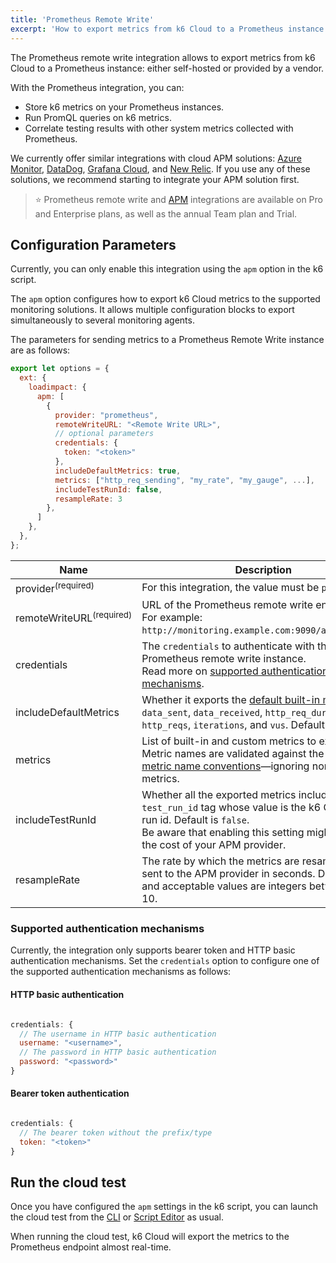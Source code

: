 ```yaml
---
title: 'Prometheus Remote Write'
excerpt: 'How to export metrics from k6 Cloud to a Prometheus instance using the Prometheus Remote Write integration'
---
```


The Prometheus remote write integration allows to export metrics from k6 Cloud to a Prometheus instance: either self-hosted or provided by a vendor.

With the Prometheus integration, you can: 

- Store k6 metrics on your Prometheus instances.
- Run PromQL queries on k6 metrics.
- Correlate testing results with other system metrics collected with Prometheus.


We currently offer similar integrations with cloud APM solutions: [Azure Monitor](/cloud/integrations/cloud-apm/azure-monitor/), [DataDog](/cloud/integrations/cloud-apm/datadog/), [Grafana Cloud](/cloud/integrations/cloud-apm/grafana-cloud/), and [New Relic](/cloud/integrations/cloud-apm/new-relic/). If you use any of these solutions, we recommend starting to integrate your APM solution first.




> ⭐️ Prometheus remote write and [APM](/cloud/integrations/cloud-apm/) integrations are available on Pro and Enterprise plans, as well as the annual Team plan and Trial.

## Configuration Parameters

Currently, you can only enable this integration using the `apm` option in the k6 script.

The `apm` option configures how to export k6 Cloud metrics to the supported monitoring solutions. It allows multiple configuration blocks to export simultaneously to several monitoring agents.

The parameters for sending metrics to a Prometheus Remote Write instance are as follows:


```javascript
export let options = {
  ext: {
    loadimpact: {
      apm: [
        {
          provider: "prometheus",
          remoteWriteURL: "<Remote Write URL>", 
          // optional parameters
          credentials: {
            token: "<token>"
          },
          includeDefaultMetrics: true,
          metrics: ["http_req_sending", "my_rate", "my_gauge", ...],
          includeTestRunId: false,
          resampleRate: 3
        },
      ]
    },
  },
};
```


| Name                    | Description                                                                                                                                                                                                                                                                                   |
| ----------------------- | --------------------------------------------------------------------------------------------------------------------------------------------------------------------------------------------------------------------------------------------------------------------------------------------- |
| provider<sup>(required)</sup>            | For this integration, the value must be `prometheus`.
| remoteWriteURL<sup>(required)</sup>        | URL of the Prometheus remote write endpoint. <br/> For example: `http://monitoring.example.com:9090/api/v1/write`.                                                                                                |
| credentials           | The `credentials` to authenticate with the Prometheus remote write instance. <br/> Read more on [supported authentication mechanisms](#supported-authentication-mechanisms). |
| includeDefaultMetrics | Whether it exports the [default built-in metrics](/cloud/integrations/cloud-apm/#built-in-metrics): `data_sent`, `data_received`, `http_req_duration`, `http_reqs`, `iterations`, and `vus`. Default is `true`. |
| metrics               | List of built-in and custom metrics to export. <br/> Metric names are validated against the [Prometheus metric name conventions](https://prometheus.io/docs/concepts/data_model/#metric-names-and-labels)—ignoring nonconforming metrics.                                      |
| includeTestRunId      | Whether all the exported metrics include a `test_run_id` tag whose value is the k6 Cloud test run id. Default is `false`. <br/> Be aware that enabling this setting might increase the cost of your APM provider. |
| resampleRate          | The rate by which the metrics are resampled and sent to the APM provider in seconds. Default is 3 and acceptable values are integers between 1 and 10. |

### Supported authentication mechanisms

Currently, the integration only supports bearer token and HTTP basic authentication mechanisms. Set the `credentials` option to configure one of the supported authentication mechanisms as follows:

#### HTTP basic authentication

```javascript

credentials: {
  // The username in HTTP basic authentication
  username: "<username>",
  // The password in HTTP basic authentication
  password: "<password>"
}

```

#### Bearer token authentication

```javascript

credentials: {
  // The bearer token without the prefix/type
  token: "<token>"
}

```

## Run the cloud test

Once you have configured the `apm` settings in the k6 script, you can launch the cloud test from the [CLI](/cloud/creating-and-running-a-test/cloud-tests-from-the-cli/) or [Script Editor](/cloud/creating-and-running-a-test/script-editor/) as usual. 

When running the cloud test, k6 Cloud will export the metrics to the Prometheus endpoint almost real-time.
